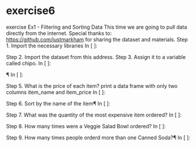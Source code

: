 # exercise6
exercise
Ex1 - Filtering and Sorting Data
This time we are going to pull data directly from the internet. Special thanks to: https://github.com/justmarkham for sharing the dataset and materials.
Step 1. Import the necessary libraries
In [ ]:

Step 2. Import the dataset from this address.
Step 3. Assign it to a variable called chipo.
In [ ]:

¶
In [ ]:

Step 5. What is the price of each item?
print a data frame with only two columns item_name and item_price
In [ ]:

Step 6. Sort by the name of the item¶
In [ ]:

Step 7. What was the quantity of the most expensive item ordered?
In [ ]:

Step 8. How many times were a Veggie Salad Bowl ordered?
In [ ]:

Step 9. How many times people orderd more than one Canned Soda?¶
In [ ]:
